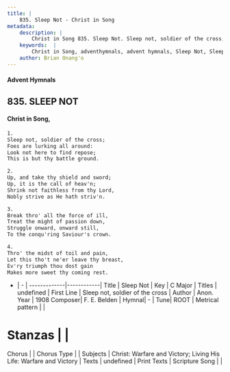 ```yaml
---
title: |
    835. Sleep Not - Christ in Song
metadata:
    description: |
        Christ in Song 835. Sleep Not. Sleep not, soldier of the cross; Foes are lurking all around: Look not here to find repose; This is but thy battle ground.
    keywords:  |
        Christ in Song, adventhymnals, advent hymnals, Sleep Not, Sleep not, soldier of the cross. 
    author: Brian Onang'o
---
```


#### Advent Hymnals
## 835. SLEEP NOT
####  Christ in Song,

```txt
1.
Sleep not, soldier of the cross;
Foes are lurking all around:
Look not here to find repose;
This is but thy battle ground.

2.
Up, and take thy shield and sword;
Up, it is the call of heav'n;
Shrink not faithless from thy Lord,
Nobly strive as He hath striv'n.

3.
Break thro' all the force of ill,
Treat the might of passion down,
Struggle onward, onward still,
To the conqu'ring Saviour's crown.

4.
Thro' the midst of toil and pain,
Let this tho't ne'er leave thy breast,
Ev'ry triumph thou dost gain
Makes more sweet thy coming rest.

```

- |   -  |
-------------|------------|
Title | Sleep Not |
Key | C Major |
Titles | undefined |
First Line | Sleep not, soldier of the cross |
Author | Anon.
Year | 1908
Composer| F. E. Belden |
Hymnal|  - |
Tune| ROOT |
Metrical pattern | |
# Stanzas |  |
Chorus |  |
Chorus Type |  |
Subjects | Christ: Warfare and Victory; Living His Life: Warfare and Victory |
Texts | undefined |
Print Texts | 
Scripture Song |  |
    
